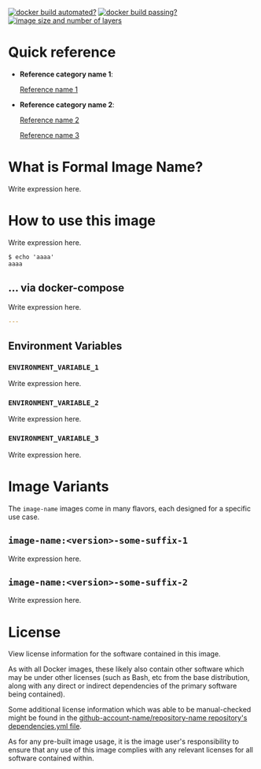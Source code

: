 <!-- markdownlint-disable first-line-h1 -->
[![docker build automated?](https://img.shields.io/docker/cloud/automated/docker-hub-account-name/image-name.svg)](https://hub.docker.com/r/docker-hub-account-name/image-name/builds)
[![docker build passing?](https://img.shields.io/docker/cloud/build/docker-hub-account-name/image-name.svg)](https://hub.docker.com/r/docker-hub-account-name/image-name/builds)
[![image size and number of layers](https://images.microbadger.com/badges/image/docker-hub-account-name/image-name.svg)](https://hub.docker.com/r/docker-hub-account-name/image-name/dockerfile)

# Quick reference

- **Reference category name 1**:

  [Reference name 1](https://)

- **Reference category name 2**:

  [Reference name 2](https://)

  [Reference name 3](https://)

<!-- markdownlint-disable no-trailing-punctuation -->
# What is Formal Image Name?
<!-- markdownlint-enable no-trailing-punctuation -->

Write expression here.

# How to use this image

Write expression here.

```console
$ echo 'aaaa'
aaaa
```

## ... via docker-compose

Write expression here.

```yaml
---
```

## Environment Variables

### ```ENVIRONMENT_VARIABLE_1```

Write expression here.

### ```ENVIRONMENT_VARIABLE_2```

Write expression here.

### ```ENVIRONMENT_VARIABLE_3```

Write expression here.

# Image Variants

The ```image-name``` images come in many flavors, each designed for a specific use case.

## ```image-name:<version>-some-suffix-1```

Write expression here.

## ```image-name:<version>-some-suffix-2```

Write expression here.

# License

View license information for the software contained in this image.

As with all Docker images, these likely also contain other software which may be under other licenses (such as Bash, etc from the base distribution, along with any direct or indirect dependencies of the primary software being contained).

Some additional license information which was able to be manual-checked might be found in the [github-account-name/repository-name repository's dependencies.yml file](https://github.com/github-account-name/repository-name/tree/master/dependencies.yml).

As for any pre-built image usage, it is the image user's responsibility to ensure that any use of this image complies with any relevant licenses for all software contained within.
